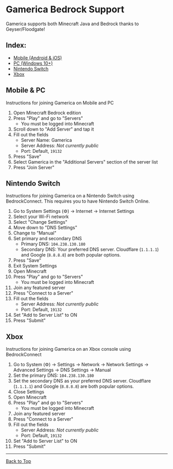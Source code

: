 # Gamerica Bedrock Support
Gamerica supports both Minecraft Java and Bedrock thanks to Geyser/Floodgate!

## Index: 
- [Mobile (Android & iOS)](#Mobile--PC)
- [PC (Windows 10+)](#Mobile--PC)
- [Nintendo Switch](Nintendo-Switch)
- [Xbox](#Xbox)

## Mobile & PC
Instructions for joining Gamerica on Mobile and PC
1. Open Minecraft Bedrock edition
2. Press "Play" and go to "Servers"
	- You must be logged into Minecraft
4. Scroll down to "Add Server" and tap it
5. Fill out the fields
	- Server Name: Gamerica
	- Server Address: *Not currently public*
	- Port: Default, `19132`
6. Press "Save"
7. Select Gamerica in the "Additional Servers" section of the server list
8. Press "Join Server"

## Nintendo Switch
Instructions for joining Gamerica on a Nintendo Switch using BedrockConnect. This requires you to have Nintendo Switch Online.
1. Go to System Settings (⚙️) -> Internet -> Internet Settings
2. Select your Wi-Fi network
3. Select "Change Settings"
4. Move down to "DNS Settings"
5. Change to "Manual"
6. Set primary and secondary DNS
	- Primary DNS: `104.238.130.180`
	- Secondary DNS: Your preferred DNS server. Cloudflare (`1.1.1.1`) and Google (`8.8.8.8`) are both popular options.
7. Press "Save"
8. Exit System Settings
9. Open Minecraft
10. Press "Play" and go to "Servers"
	- You must be logged into Minecraft
11. Join any featured server
12. Press "Connect to a Server"
13. Fill out the fields
	- Server Address: *Not currently public*
	- Port: Default, `19132`
14. Set "Add to Server List" to ON
15. Press "Submit"

## Xbox
Instructions for joining Gamerica on an Xbox console using BedrockConnect
1. Go to System (:gear:) -> Settings -> Network -> Network Settings -> Advanced Settings -> DNS Settings -> Manual
2. Set the primary DNS: `104.238.130.180`
3. Set the secondary DNS as your preferred DNS server. Cloudflare (`1.1.1.1`) and Google (`8.8.8.8`) are both popular options.
4. Close Settings
5. Open Minecraft
6. Press "Play" and go to "Servers"
	- You must be logged into Minecraft
7. Join any featured server
8. Press "Connect to a Server"
9. Fill out the fields
	- Server Address: *Not currently public*
	- Port: Default, `19132`
10. Set "Add to Server List" to ON
11. Press "Submit"

<hr>

[Back to Top](Gamerica-Bedrock-Support)
